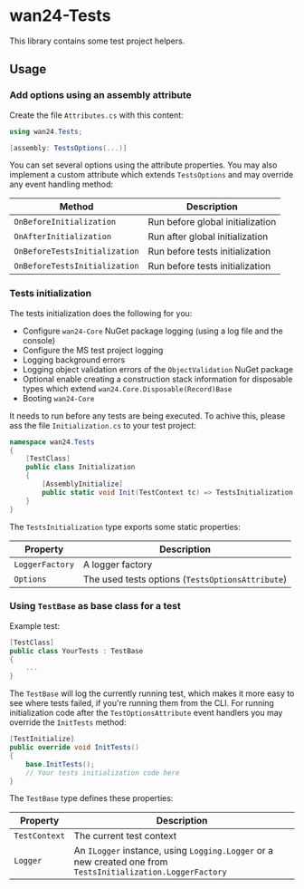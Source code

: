 # wan24-Tests

This library contains some test project helpers.

## Usage

### Add options using an assembly attribute

Create the file `Attributes.cs` with this content:

```cs
using wan24.Tests;

[assembly: TestsOptions(...)]
```

You can set several options using the attribute properties. You may also 
implement a custom attribute which extends `TestsOptions` and may override any 
event handling method:

| Method | Description |
| ------ | ----------- |
| `OnBeforeInitialization` | Run before global initialization |
| `OnAfterInitialization` | Run after global initialization |
| `OnBeforeTestsInitialization` | Run before tests initialization |
| `OnBeforeTestsInitialization` | Run before tests initialization |

### Tests initialization

The tests initialization does the following for you:

- Configure `wan24-Core` NuGet package logging (using a log file and the 
console)
- Configure the MS test project logging
- Logging background errors
- Logging object validation errors of the `ObjectValidation` NuGet package
- Optional enable creating a construction stack information for disposable 
types which extend `wan24.Core.Disposable(Record)Base`
- Booting `wan24-Core`

It needs to run before any tests are being executed. To achive this, please 
ass the file `Initialization.cs` to your test project:

```cs
namespace wan24.Tests
{
    [TestClass]
    public class Initialization
    {
        [AssemblyInitialize]
        public static void Init(TestContext tc) => TestsInitialization.Init(tc);
    }
}
```

The `TestsInitialization` type exports some static properties:

| Property | Description |
| -------- | ----------- |
| `LoggerFactory` | A logger factory |
| `Options` | The used tests options (`TestsOptionsAttribute`) |

### Using `TestBase` as base class for a test

Example test:

```cs
[TestClass]
public class YourTests : TestBase
{
	...
}
```

The `TestBase` will log the currently running test, which makes it more easy 
to see where tests failed, if you're running them from  the CLI. For running 
initialization code after the `TestOptionsAttribute` event handlers you may 
override the `InitTests` method:

```cs
[TestInitialize]
public override void InitTests()
{
	base.InitTests();
	// Your tests initialization code here
}
```

The `TestBase` type defines these properties:

| Property | Description |
| -------- | ----------- |
| `TestContext` | The current test context |
| `Logger` | An `ILogger` instance, using `Logging.Logger` or a new created one from `TestsInitialization.LoggerFactory` |
